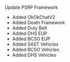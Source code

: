 Update PSRP Framework

- Added OkOkChatV2
- Added Death Framework
- Added Duty Belt
- Added DHS EUP
- Added BCSO EUP
- Added SAST Vehicles
- Added BCSO Vehicles
- Added DHS Vehicles